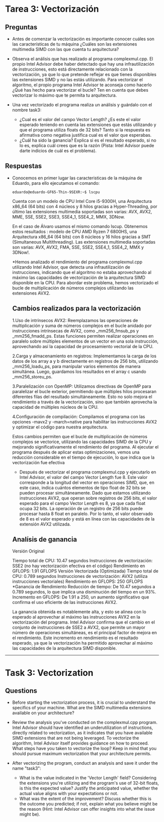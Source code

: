 # Tarea 3: Vectorización

## Preguntas
* Antes de comenzar la vectorización es importante conocer cuáles son las características de tu máquina ¿Cuáles son las extensiones multimedia SIMD con las que cuenta tu arquitectura?

* Observa el análisis que has realizado al programa complexmul.cpp. El propio Intel Advisor debe haber detectado que hay una infrautilización de instrucciones, esto está directamente relacionado con la vectorización, ya que lo que pretende reflejar es que tienes disponibles las extensiones SIMD y no las estás utilizando. Para vectorizar el algoritmo, el propio programa Intel Advisor te aconseja como hacerlo ¿Qué has hecho para vectorizar el bucle? Ten en cuenta que debes vectorizar lo máximo que te permita tu arquitectura.

* Una vez vectorizado el programa realiza un análisis y guárdalo con el nombre task3:
    * ¿Cual es el valor del campo Vector Length? ¿Es este el valor esperado teniendo en cuenta las extensiones que estás utilizando y que el programa utiliza floats de 32 bits? Tanto si la respuesta es afirmativa como negativa justifica cual es el valor que esperabas.
    * ¿Cuál ha sido la ganancia? Explica si es el resultado esperado, si no lo es, explica cuál crees que es la razón (Pista: Intel Advisor puede darte indicios de cuál es el problema).

## Respuestas
* Conocemos en primer lugar las caracteristicas de la máquina de Eduardo, para ello ejecutamos el comando:

      eduardo@eduardo-GF65-Thin-9SEXR:~$ lscpu
   

   Cuenta con un modelo de CPU Intel Core i5-9300H, una Arquitectura x86_64 (64 bits) con 4 núcleos y 8 hilos        gracias a Hyper-Threading, por último las extensiones multimedia soportadas son varias: AVX, AVX2, MME, SSE,       SSE2, SSE3, SSE4_1, SSE4_2, MMX, 3DNow.

  En el caso de Álvaro usamos el mismo comando lscup. 
  Obtenemos estos resultados : modelo de CPU AMD Ryzen 7 6800HS, una Arquitectura x86_64 (64 bits) con 8 núcleos    y 16 hilos gracias a SMT (Simultaneous Multithreading). Las extensiones 
  multimedia soportadas son varias: AVX, AVX2, FMA, SSE, SSE2, SSE4_1, SSE4_2, MMX y 3DNow!.

   *Hemos analizado el rendimiento del  programa complexmul.cpp utilizando Intel Advisor, que detecta una infrautilización de instrucciones, indicando que el algoritmo no estaba aprovechando al 
    máximo las capacidades de vectorización de la arquitectura SIMD disponible en la CPU. Para abordar este problema, hemos vectorizado el bucle de multiplicación de números complejos 
    utilizando las extensiones AVX2.
  ## Cambios realizados para la vectorización
    1.Uso de intrínsecos AVX2: 
     Reemplazamos las operaciones de multiplicación y suma de números complejos en el bucle anidado por instrucciones intrínsecas de AVX2, como _mm256_fmsub_ps y _mm256_fmadd_ps. Estas 
     funciones permiten realizar operaciones en paralelo sobre múltiples elementos de un vector en una sola instrucción, aprovechando así la capacidad de procesamiento vectorial de la CPU.

    2.Carga y almacenamiento en registros:
     Implementamos la carga de los datos de los array a y b directamente en registros de 256 bits, utilizando _mm256_loadu_ps, para manipular varios elementos de manera simultánea. Luego, 
     guardamos los resultados en el array c usando _mm256_storeu_ps.

    3.Paralelización con OpenMP:
     Utilizamos directivas de OpenMP para paralelizar el bucle exterior, permitiendo que múltiples hilos procesaran diferentes filas del resultado simultáneamente. Esto no solo mejora el 
     rendimiento a través de la vectorización, sino que también aprovecha la capacidad de múltiples núcleos de la CPU.

    4.Configuración de compilación:
     Compilamos el programa con las opciones -mavx2 y -march=native para habilitar las instrucciones AVX2 y optimizar el código para nuestra arquitectura.

     Estos cambios permiten que el bucle de multiplicación de números complejos se vectorice, utilizando las capacidades SIMD de la CPU y mejorando significativamente el rendimiento del 
     programa. Al ejecutar el programa después de aplicar estas optimizaciones, vemos una reducción considerable en el tiempo de ejecución, lo que indica que la vectorización fue efectiva

  * Después de vectorizar el programa complexmul.cpp y ejecutarlo en Intel Advisor, el valor del campo Vector Length fue 8. Este valor corresponde a la longitud del vector en operaciones SIMD,
   que, en este caso, indica cuántos elementos de tipo float de 32 bits se pueden procesar simultáneamente.
   Dado que estamos utilizando instrucciones AVX2, que operan sobre registros de 256 bits, el valor esperado para el campo Vector Length es 8, ya que cada float ocupa 32 bits. La operación de 
   un registro de 256 bits puede procesar hasta 8 float en paralelo. Por lo tanto, el valor observado de 8 es el valor esperado y está en línea con las capacidades de la extensión AVX2 
   utilizada.

  ## Analísis de ganancia
    Versión Original
  
     Tiempo total de CPU: 10.47 segundos
     Instrucciones de vectorización: SSE2 (no hay vectorización efectiva en el código)
     Rendimiento en GFLOPS: 1.91 GFLOPS
    Versión Vectorizada (Optimizada)
     Tiempo total de CPU: 0.789 segundos
     Instrucciones de vectorización: AVX2 (utiliza instrucciones vectoriales)
     Rendimiento en GFLOPS: 250 GFLOPS
   *Ganancia de Rendimiento
      Reducción de tiempo: De 10.47 segundos a 0.789 segundos, lo que implica una disminución del tiempo en un 93%.
      Incremento en GFLOPS: De 1.91 a 250, un aumento significativo que confirma el uso eficiente de las instrucciones AVX2.

    La ganancia obtenida es notablemente alta, y esto se alinea con lo esperado al aprovechar al máximo las instrucciones AVX2 en la vectorización del programa. Intel Advisor confirma que el 
    cambio en el conjunto de instrucciones de SSE2 a AVX2, que permite un mayor número de operaciones simultáneas, es el principal factor de mejora en el rendimiento.
    Este incremento en rendimiento es el resultado esperado, ya que la vectorización ha permitido aprovechar al máximo las capacidades de la arquitectura SIMD disponible.







  
    
  
-----

# Task 3: Vectorization

## Questions

* Before starting the vectorization process, it is crucial to understand the specifics of your machine. What are the SIMD multimedia extensions available on your architecture?
* Review the analysis you've conducted on the complexmul.cpp program. Intel Advisor should have identified an underutilization of instructions, directly related to vectorization, as it indicates that you have available SIMD extensions that are not being leveraged. To vectorize the algorithm, Intel Advisor itself provides guidance on how to proceed. What steps have you taken to vectorize the loop? Keep in mind that you should pursue maximum vectorization that your architecture permits.

* After vectorizing the program, conduct an analysis and save it under the name "task3":
   * What is the value indicated in the 'Vector Length' field? Considering the extensions you're utilizing and the program's use of 32-bit floats, is this the expected value? Justify the anticipated value, whether the actual value aligns with your expectations or not.
   * What was the extent of the improvement? Discuss whether this is the outcome you predicted; if not, explain what you believe might be the reason (Hint: Intel Advisor can offer insights into what the issue might be).
